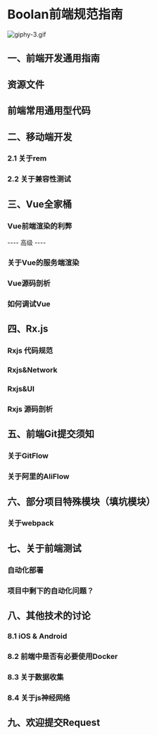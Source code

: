 # Boolan前端规范指南

![giphy-3.gif](http://upload-images.jianshu.io/upload_images/712028-14d2ec53cd4c3e5b.gif?imageMogr2/auto-orient/strip%7CimageView2/2/w/1240)

## 一、前端开发通用指南
## 资源文件
## 前端常用通用型代码

## 二、移动端开发
### 2.1 关于rem
### 2.2 关于兼容性测试

## 三、Vue全家桶
### Vue前端渲染的利弊
---- 高级 ----
### 关于Vue的服务端渲染
### Vue源码剖析
### 如何调试Vue

## 四、Rx.js
### Rxjs 代码规范
### Rxjs&Network
### Rxjs&UI
### Rxjs 源码剖析

## 五、前端Git提交须知
### 关于GitFlow
### 关于阿里的AliFlow

## 六、部分项目特殊模块（填坑模块）
### 关于webpack
### 

## 七、关于前端测试
### 自动化部署
### 项目中剩下的自动化问题？

## 八、其他技术的讨论
### 8.1 iOS & Android
### 8.2 前端中是否有必要使用Docker
### 8.3 关于数据收集
### 8.4 关于js神经网络

## 九、欢迎提交Request